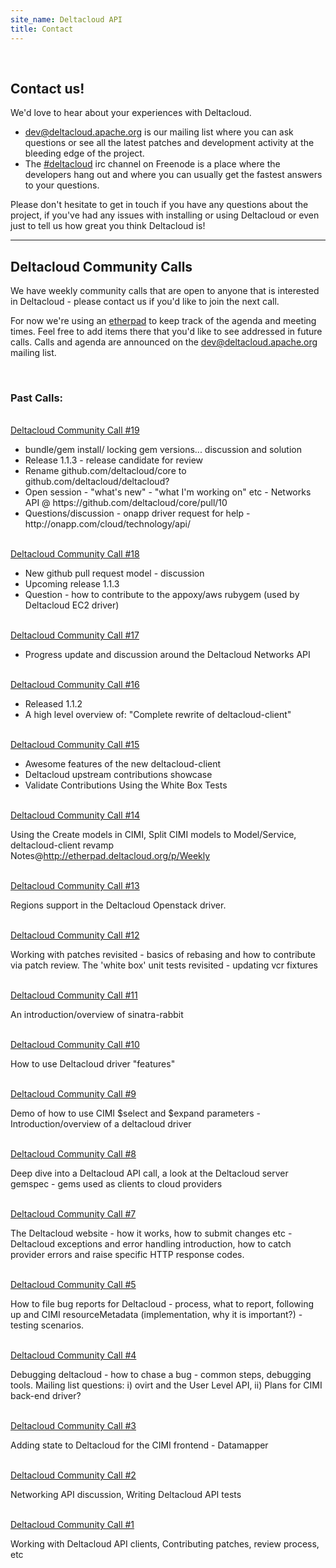 ```yaml
---
site_name: Deltacloud API
title: Contact
---
```

<br/>
<h2>Contact us!</h2>

<p>We'd love to hear about your experiences with Deltacloud.</p>

<ul>
<li>
  <a href="http://mail-archives.apache.org/mod_mbox/deltacloud-dev/">dev@deltacloud.apache.org</a> is our mailing list where you can ask questions or see all the latest patches and development activity at the bleeding edge of the project.
  </li>
  <li>The <a href="http://webchat.freenode.net/">#deltacloud</a> irc channel on Freenode is a place where the developers hang out and where you can usually get the fastest answers to your questions.
  </li>
</ul>

<p>Please don't hesitate to get in touch if you have any questions about the project, if you've had any issues with installing or using Deltacloud or even just to tell us how great you think Deltacloud is!</p>

<hr>

<h2>Deltacloud Community Calls</h2>

We have weekly community calls that are open to anyone that is interested in Deltacloud - please contact us if you'd like to join the next call.

For now we're using an <a href="http://etherpad.deltacloud.org/p/Weekly">etherpad</a> to keep track of the agenda and meeting times. Feel free to add items there that you'd like to see addressed in future calls. Calls and agenda are announced on the  <a href="http://mail-archives.apache.org/mod_mbox/deltacloud-dev/">dev@deltacloud.apache.org</a> mailing list.

<br>

<h3>Past Calls:</h3>

<br>
<a href="http://youtu.be/A2qOr16GZ30">Deltacloud Community Call #19</a>

<ul>
<li>bundle/gem install/ locking gem versions... discussion and solution</li>
<li> Release 1.1.3 - release candidate for review</li>
<li>Rename github.com/deltacloud/core to github.com/deltacloud/deltacloud?</li>
<li>Open session - "what's new" - "what I'm working on" etc - Networks API @ https://github.com/deltacloud/core/pull/10</li>
<li>Questions/discussion - onapp driver request for help - http://onapp.com/cloud/technology/api/ </li>
</ul>

<br>
<a href="http://youtu.be/NHUS-mzkd00">Deltacloud Community Call #18</a>

<ul>
<li>New github pull request model - discussion</li>
<li>Upcoming release 1.1.3</li>
<li>Question - how to contribute to the appoxy/aws rubygem (used by Deltacloud EC2 driver)</li>
</ul>

<br>
<a href="http://youtu.be/upKJM-eYeqw">Deltacloud Community Call #17</a>

<ul>
<li>Progress update and discussion around the Deltacloud Networks API</li>
</ul>

<br>
<a href="http://www.youtube.com/watch?v=_2j6v4qwfzM">Deltacloud Community Call #16</a>

<ul>
<li>Released 1.1.2</li>
<li>A high level overview of: "Complete rewrite of deltacloud-client"</li>
</ul>

<br>
<a href="http://youtu.be/e6AAJXSxR1U">Deltacloud Community Call #15</a>

<ul>
<li>Awesome features of the new deltacloud-client</li>
<li>Deltacloud upstream contributions showcase</li>
<li>Validate Contributions Using the White Box Tests</li>
</ul>

<br>
<a href="http://youtu.be/89bu_Rf_t9Y">Deltacloud Community Call #14</a>

Using the Create models in CIMI, Split CIMI models to Model/Service, deltacloud-client revamp <br/>
Notes@<a href="http://etherpad.deltacloud.org/p/Weekly">http://etherpad.deltacloud.org/p/Weekly</a>

<br>
<a href="http://youtu.be/74KvoLUOmYw">Deltacloud Community Call #13</a>

Regions support in the Deltacloud Openstack driver.

<br>
<a href="http://youtu.be/zTCGRDO_3dU">Deltacloud Community Call #12</a>

Working with patches revisited - basics of rebasing and how to contribute via patch review.
The 'white box' unit tests revisited - updating vcr fixtures

<br>
<a href="http://youtu.be/HQ5aPdRSLHo">Deltacloud Community Call #11</a>

An introduction/overview of sinatra-rabbit

<br>
<a href="http://www.youtube.com/watch?v=HzRbBA8BJ-Q">Deltacloud Community Call #10</a>

How to use Deltacloud driver "features"

<br>
<a href="http://youtu.be/XWSG2knVvZI">Deltacloud Community Call #9</a>

Demo of how to use CIMI $select and $expand parameters - Introduction/overview of a deltacloud driver

<br>
<a href="http://youtu.be/KvN0xEVc_N0">Deltacloud Community Call #8</a>

Deep dive into a Deltacloud API call, a look at the Deltacloud server gemspec - gems used as clients to cloud providers

<br>
<a href="http://www.youtube.com/watch?v=YbAsWrj6UEY">Deltacloud Community Call #7</a>

The Deltacloud website - how it works, how to submit changes etc  -  Deltacloud exceptions and error handling introduction, how to catch provider errors and raise specific HTTP response codes.

<br>
<a href="http://www.youtube.com/watch?v=oP__wuCqFxQ">Deltacloud Community Call #5</a>

How to file bug reports for Deltacloud - process, what to report, following up and CIMI resourceMetadata (implementation, why it is important?) - testing scenarios.

<br>
<a href="http://www.youtube.com/watch?v=TGYTrVRxcGE">Deltacloud Community Call #4</a>

Debugging deltacloud - how to chase a bug - common steps, debugging tools. Mailing list questions: i) ovirt and the User Level API, ii) Plans for CIMI back-end driver?

<br>
<a href="http://www.youtube.com/watch?v=YOMK8jrhGoo">Deltacloud Community Call #3</a>

Adding state to Deltacloud for the CIMI frontend - Datamapper

<br>
<a href="http://www.youtube.com/watch?v=CMf73mtsIfs">Deltacloud Community Call #2</a>

Networking API discussion, Writing Deltacloud API tests

<br>
<a href="http://www.youtube.com/watch?v=cUC96SdQjaE">Deltacloud Community Call #1</a>

Working with Deltacloud API clients, Contributing patches, review process, etc
